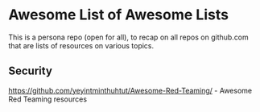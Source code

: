 # Awesome List of Awesome Lists

This is a persona repo (open for all), to recap on all repos on github.com that are lists of resources on various topics.

## Security
https://github.com/yeyintminthuhtut/Awesome-Red-Teaming/ - Awesome Red Teaming resources
